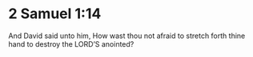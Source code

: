 # 2 Samuel 1:14

And David said unto him, How wast thou not afraid to stretch forth thine hand to destroy the LORD’S anointed?